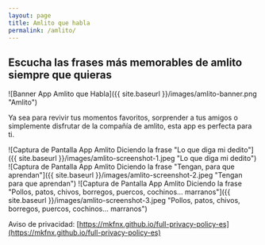```yaml
---
layout: page
title: Amlito que habla
permalink: /amlito/
---
```


## Escucha las frases más memorables de amlito siempre que quieras

![Banner App Amlito que Habla]({{ site.baseurl }}/images/amlito-banner.png "Amlito")

Ya sea para revivir tus momentos favoritos, sorprender a tus amigos o simplemente disfrutar de la compañía de amlito, esta app es perfecta para ti.

![Captura de Pantalla App Amlito Diciendo la frase "Lo que diga mi dedito"]({{ site.baseurl }}/images/amlito-screenshot-1.jpeg "Lo que diga mi dedito")
![Captura de Pantalla App Amlito Diciendo la frase "Tengan, para que aprendan"]({{ site.baseurl }}/images/amlito-screenshot-2.jpeg "Tengan para que aprendan")
![Captura de Pantalla App Amlito Diciendo la frase "Pollos, patos, chivos, borregos, puercos, cochinos... marranos"]({{ site.baseurl }}/images/amlito-screenshot-3.jpeg "Pollos, patos, chivos, borregos, puercos, cochinos... marranos")

Aviso de privacidad: [https://mkfnx.github.io/full-privacy-policy-es](https://mkfnx.github.io/full-privacy-policy-es)